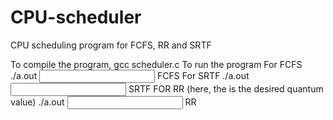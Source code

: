 # CPU-scheduler
CPU scheduling program for FCFS, RR and SRTF

To compile the program, 
	gcc scheduler.c
To run the program
For FCFS
	./a.out <input> FCFS
For SRTF
	./a.out <input> SRTF
FOR RR (here, the <quantum> is the desired quantum value)
	./a.out <input> RR <quantum>

